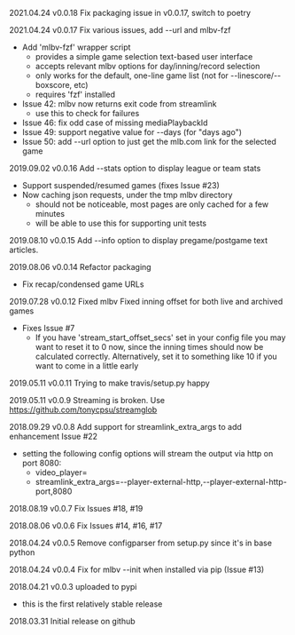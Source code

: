 2021.04.24 v0.0.18 Fix packaging issue in v0.0.17, switch to poetry

2021.04.24 v0.0.17 Fix various issues, add --url and mlbv-fzf
- Add 'mlbv-fzf' wrapper script
    - provides a simple game selection text-based user interface
    - accepts relevant mlbv options for day/inning/record selection
    - only works for the default, one-line game list (not for --linescore/--boxscore, etc)
    - requires 'fzf' installed
- Issue 42: mlbv now returns exit code from streamlink
    - use this to check for failures
- Issue 46: fix odd case of missing mediaPlaybackId
- Issue 49: support negative value for --days (for "days ago")
- Issue 50: add --url option to just get the mlb.com link for the selected game

2019.09.02 v0.0.16 Add --stats option to display league or team stats
- Support suspended/resumed games (fixes Issue #23)
- Now caching json requests, under the tmp mlbv directory
    - should not be noticeable, most pages are only cached for a few minutes
    - will be able to use this for supporting unit tests

2019.08.10 v0.0.15 Add --info option to display pregame/postgame text articles.

2019.08.06 v0.0.14 Refactor packaging
- Fix recap/condensed game URLs

2019.07.28 v0.0.12 Fixed mlbv
Fixed inning offset for both live and archived games
- Fixes Issue #7
    - If you have 'stream_start_offset_secs' set in your config file you may want to reset it to 0 now,
      since the inning times should now be calculated correctly. Alternatively, set it to something 
      like 10 if you want to come in a little early

2019.05.11 v0.0.11 Trying to make travis/setup.py happy

2019.05.11 v0.0.9 Streaming is broken. Use https://github.com/tonycpsu/streamglob

2018.09.29 v0.0.8 Add support for streamlink_extra_args to add enhancement Issue #22
- setting the following config options will stream the output via http on port 8080:
    - video_player=
    - streamlink_extra_args=--player-external-http,--player-external-http-port,8080

2018.08.19 v0.0.7 Fix Issues #18, #19

2018.08.06 v0.0.6 Fix Issues #14, #16, #17

2018.04.24 v0.0.5 Remove configparser from setup.py since it's in base python

2018.04.24 v0.0.4 Fix for mlbv --init when installed via pip (Issue #13)

2018.04.21 v0.0.3 uploaded to pypi
- this is the first relatively stable release

2018.03.31 Initial release on github

